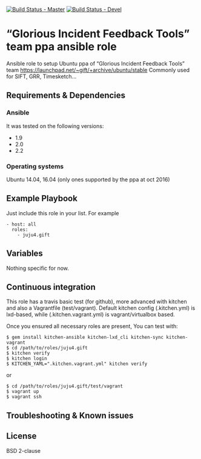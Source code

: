 [![Build Status - Master](https://travis-ci.org/juju4/ansible-gift.svg?branch=master)](https://travis-ci.org/juju4/ansible-gift)
[![Build Status - Devel](https://travis-ci.org/juju4/ansible-gift.svg?branch=devel)](https://travis-ci.org/juju4/ansible-gift/branches)
# “Glorious Incident Feedback Tools” team ppa ansible role

Ansible role to setup Ubuntu ppa of “Glorious Incident Feedback Tools” team
https://launchpad.net/~gift/+archive/ubuntu/stable
Commonly used for SIFT, GRR, Timesketch...

## Requirements & Dependencies

### Ansible
It was tested on the following versions:
 * 1.9
 * 2.0
 * 2.2

### Operating systems

Ubuntu 14.04, 16.04 (only ones supported by the ppa at oct 2016)

## Example Playbook

Just include this role in your list.
For example

```
- host: all
  roles:
    - juju4.gift
```

## Variables

Nothing specific for now.

## Continuous integration

This role has a travis basic test (for github), more advanced with kitchen and also a Vagrantfile (test/vagrant).
Default kitchen config (.kitchen.yml) is lxd-based, while (.kitchen.vagrant.yml) is vagrant/virtualbox based.

Once you ensured all necessary roles are present, You can test with:
```
$ gem install kitchen-ansible kitchen-lxd_cli kitchen-sync kitchen-vagrant
$ cd /path/to/roles/juju4.gift
$ kitchen verify
$ kitchen login
$ KITCHEN_YAML=".kitchen.vagrant.yml" kitchen verify
```
or
```
$ cd /path/to/roles/juju4.gift/test/vagrant
$ vagrant up
$ vagrant ssh
```

## Troubleshooting & Known issues


## License

BSD 2-clause

